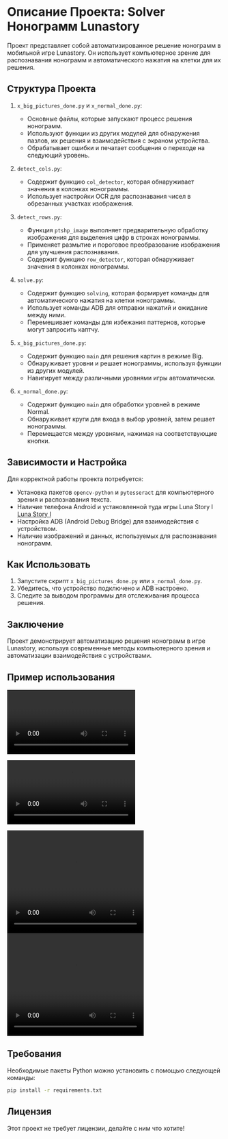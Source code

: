 # Описание Проекта: Solver Нонограмм Lunastory

Проект представляет собой автоматизированное решение нонограмм в мобильной игре Lunastory. Он использует компьютерное зрение для распознавания нонограмм и автоматического нажатия на клетки для их решения.

## Структура Проекта

1. `x_big_pictures_done.py` и `x_normal_done.py`:
   - Основные файлы, которые запускают процесс решения нонограмм.
   - Используют функции из других модулей для обнаружения пазлов, их решения и взаимодействия с экраном устройства.
   - Обрабатывает ошибки и печатает сообщения о переходе на следующий уровень.

2. `detect_cols.py`:
   - Содержит функцию `col_detector`, которая обнаруживает значения в колонках нонограммы.
   - Использует настройки OCR для распознавания чисел в обрезанных участках изображения.

3. `detect_rows.py`:
   - Функция `ptshp_image` выполняет предварительную обработку изображения для выделения цифр в строках нонограммы.
   - Применяет размытие и пороговое преобразование изображения для улучшения распознавания.
   - Содержит функцию `row_detector`, которая обнаруживает значения в колонках нонограммы.

4. `solve.py`:
   - Содержит функцию `solving`, которая формирует команды для автоматического нажатия на клетки нонограммы.
   - Использует команды ADB для отправки нажатий и ожидание между ними.
   - Перемешивает команды для избежания паттернов, которые могут запросить каптчу.

5. `x_big_pictures_done.py`:
   - Содержит функцию `main` для решения картин в режиме Big.
   - Обнаруживает уровни и решает нонограммы, используя функции из других модулей.
   - Навигирует между различными уровнями игры автоматически.

6. `x_normal_done.py`:
   - Содержит функцию `main` для обработки уровней в режиме Normal.
   - Обнаруживает круги для входа в выбор уровней, затем решает нонограммы.
   - Перемещается между уровнями, нажимая на соответствующие кнопки.

## Зависимости и Настройка

Для корректной работы проекта потребуется:
- Установка пакетов `opencv-python` и `pytesseract` для компьютерного зрения и распознавания текста.
- Наличие телефона Android и установленной туда игры Luna Story I [Luna Story I](https://play.google.com/store/apps/details?id=com.healingjjam.lunastory1)
- Настройка ADB (Android Debug Bridge) для взаимодействия с устройством.
- Наличие изображений и данных, используемых для распознавания нонограмм.

## Как Использовать

1. Запустите скрипт `x_big_pictures_done.py` или `x_normal_done.py`.
2. Убедитесь, что устройство подключено и ADB настроено.
3. Следите за выводом программы для отслеживания процесса решения.

## Заключение

Проект демонстрирует автоматизацию решения нонограмм в игре Lunastory, используя современные методы компьютерного зрения и автоматизации взаимодействия с устройствами.

## Пример использования

![Альтернативный текст](screenshots/video_for_proj.mp4)

![](screenshots/video_for_proj.mp4)
 

<video width="320" height="240" controls>
  <source src="screenshots/video_for_proj.mp4" type="video/mp4">
</video>

<video width="320" height="240" controls>
  <source src="screenshots/video_for_proj.mp4" type="video/mp4">
Ваш браузер не поддерживает элемент <code>video</code>.
</video>

## Требования

Необходимые пакеты Python можно установить с помощью следующей команды:

```sh
pip install -r requirements.txt
```

## Лицензия

Этот проект не требует лицензии, делайте с ним что хотите!